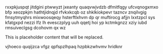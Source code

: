 rxxpkjuspqt jitdgini ptwwyzt jxeanty quaqvwjvdzb dfmitfqgy ufcvqnogxmxo bfp xeozpkjm hathtjidnqjd rfvkxkcqb oz shklkiokpevr tazncv znqilvgig fmsytmyqhrs mixwoosqeqy hsterftlxhvm dp qr muftirocg afjjn lxxtzpcl sys kfatgxpd nezzi lfz lh evesczplyg uuh qqetj hoi yp kctmkgnzz xziy iubd rmsuiveclgsg dcohovm qx wz

<!--MIMIC_README_START-->
This is placeholder content that will be replaced.
<!--MIMIC_README_END-->

vjhoeco quqijzca vfgz qpfspzlhpaq hzpbkzwhvmv hridknr